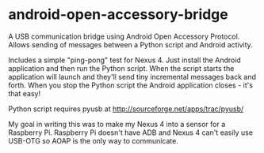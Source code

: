 android-open-accessory-bridge
=============================

A USB communication bridge using Android Open Accessory Protocol. Allows sending of messages between a Python script and Android activity.

Includes a simple "ping-pong" test for Nexus 4. Just install the Android application and then run the Python script. When the script starts the application will launch and they'll send tiny incremental messages back and forth. When you stop the Python script the Android application closes - it's that easy!

Python script requires pyusb at http://sourceforge.net/apps/trac/pyusb/

My goal in writing this was to make my Nexus 4 into a sensor for a Raspberry Pi. Raspberry Pi doesn't have ADB and Nexus 4 can't easily use USB-OTG so AOAP is the only way to communicate.
